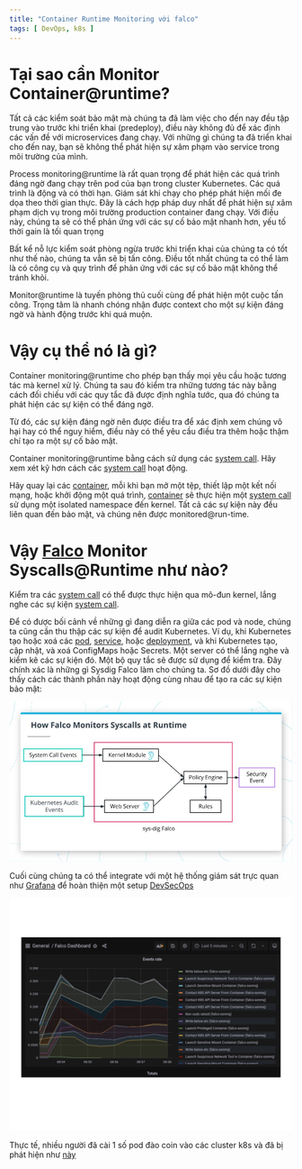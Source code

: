 ```yaml
---
title: "Container Runtime Monitoring với falco"
tags: [ DevOps, k8s ]
---
```


# Tại sao cần Monitor Container@runtime?

Tất cả các kiểm soát bảo mật mà chúng ta đã làm việc cho đến nay đều tập trung vào trước khi triển khai (predeploy),
điều này không
đủ để xác định các vấn đề với microservices đang chạy. Với những gì chúng ta đã triển khai cho đến nay, bạn sẽ không thể
phát hiện sự xâm phạm vào service trong môi trường của mình.

Process monitoring@runtime là rất quan trọng để phát hiện các quá trình đáng ngờ đang chạy trên pod của bạn trong
cluster
Kubernetes. Các quá trình là động và có thời hạn. Giám sát khi chạy cho phép phát hiện mối đe dọa theo thời gian thực.
Đây là cách hợp pháp duy nhất để phát hiện sự xâm phạm dịch vụ trong môi trường production container đang chạy. Với điều
này, chúng ta sẽ có thể phản ứng với các sự cố bảo mật nhanh hơn, yếu tố thời gain là tối quan trọng

Bất kể nỗ lực kiểm soát phòng ngừa trước khi triển khai của chúng ta có tốt như thế nào, chúng ta vẫn sẽ bị tấn công.
Điều tốt nhất chúng
ta có thể làm là có công cụ và quy trình để phản ứng với các sự cố bảo mật không thể tránh khỏi.

Monitor@runtime là tuyến phòng thủ cuối cùng để phát hiện một cuộc tấn công. Trọng tâm là nhanh chóng nhận được context
cho một sự kiện đáng ngờ và hành động trước khi quá muộn.

# Vậy cụ thể nó là gì?

Container monitoring@runtime cho phép bạn thấy mọi yêu cầu hoặc tương tác mà kernel xử lý. Chúng ta sau đó kiểm tra
những tương tác này bằng cách đối chiếu với các quy tắc đã được định nghĩa tước, qua đó chúng ta phát hiện các sự kiện
có thể đáng ngờ.

Từ đó, các sự kiện đáng ngờ nên được điều tra để xác định xem chúng vô hại hay có thể nguy hiểm, điều này có thể yêu cầu
điều tra thêm hoặc thậm chí tạo ra một sự cố bảo mật.

Container monitoring@runtime bằng cách sử dụng các [system call](system_call). Hãy xem xét kỹ hơn cách
các [system call](system_call) hoạt
động.

Hãy quay lại các [container](container), mỗi khi bạn mở một tệp, thiết lập một kết nối mạng,
hoặc khởi động một quá trình, [container](container) sẽ thực hiện một [system call](system_call) sử dụng một isolated
namespace đến kernel.
Tất cả các sự kiện này đều liên quan đến bảo mật, và chúng nên được monitored@run-time.

# Vậy [Falco](falco) Monitor Syscalls@Runtime như nào?

Kiểm tra các [system call](system_call) có thể được thực hiện qua mô-đun kernel, lắng nghe các sự kiện [system call](system_call).

Để có được bối cảnh về những gì đang diễn ra giữa các pod và node, chúng ta cũng cần thu thập các sự kiện để audit
Kubernetes. Ví dụ, khi Kubernetes tạo hoặc xoá các [pod](pod), [service](service), hoặc [deployment](deployment), và khi Kubernetes tạo, cập nhật, và
xoá ConfigMaps hoặc Secrets. Một server có thể lắng nghe và kiểm kê các sự kiện đó. Một bộ quy tắc sẽ được sử dụng để kiểm
tra. Đây chính xác là những gì Sysdig Falco làm cho chúng ta. Sơ đồ dưới đây cho thấy cách các thành phần này hoạt động cùng nhau để tạo ra các sự kiện bảo mật:

![alt text](../assets/img/falco-sysdig.png)

Cuối cùng chúng ta có thể integrate với một hệ thống giám sát trực quan như [Grafana](grafana) để hoàn thiện một setup [DevSecOps](devsecops)

![alt_text](../assets/img/falco-grafana.png)

Thực tế, nhiều người đã cài 1 số pod đào coin vào các cluster k8s và đã bị phát hiện như [này](https://falco.org/blog/falco-detect-cryptomining/)